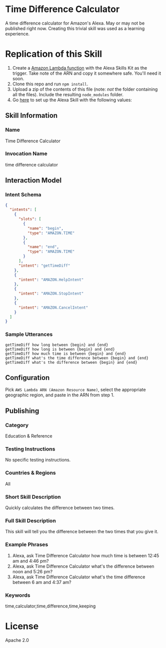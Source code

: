 # Time Difference Calculator
A time difference calculator for Amazon's Alexa. May or may not be published right now. Creating this trivial skill was used as a learning experience.

# Replication of this Skill
1. Create a [Amazon Lambda function](https://console.aws.amazon.com/lambda) with the Alexa Skills Kit as the trigger. Take note of the ARN and copy it somewhere safe. You'll need it soon.
2. Clone this repo and run `npm install`. 
3. Upload a zip of the contents of this file (note: *not* the folder containing all the files). Include the resulting `node_modules` folder.
4. Go [here](https://developer.amazon.com/edw/home.html) to set up the Alexa Skill with the following values:

## Skill Information
### Name
Time Difference Calculator

### Invocation Name
time difference calculator

## Interaction Model
### Intent Schema
```json
{
  "intents": [
    {
      "slots": [
        {
          "name": "begin",
          "type": "AMAZON.TIME"
        },
        {
          "name": "end",
          "type": "AMAZON.TIME"
        }
      ],
      "intent": "getTimeDiff"
    },
    {
      "intent": "AMAZON.HelpIntent"
    },
    {
      "intent": "AMAZON.StopIntent"
    },
    {
      "intent": "AMAZON.CancelIntent"
    }
  ]
}
```

### Sample Utterances
```
getTimeDiff how long between {begin} and {end}
getTimeDiff how long is between {begin} and {end}
getTimeDiff how much time is between {begin} and {end}
getTimeDiff what's the time difference between {begin} and {end}
getTimeDiff what's the difference between {begin} and {end}
````

## Configuration
Pick `AWS Lambda ARN (Amazon Resource Name)`, select the appropriate geographic region, and paste in the ARN from step 1.

## Publishing
### Category
Education & Reference

### Testing Instructions
No specific testing instructions.

### Countries & Regions
All

### Short Skill Description
Quickly calculates the difference between two times.

### Full Skill Description
This skill will tell you the difference between the two times that you give it.

### Example Phrases
1. Alexa, ask Time Difference Calculator how much time is between 12:45 am and 4:46 pm?
2. Alexa, ask Time Difference Calculator what's the difference between noon and 5:26 pm?
3. Alexa, ask Time Difference Calculator what's the time difference between 6 am and 4:37 am?

### Keywords
time,calculator,time,difference,time,keeping

# License
Apache 2.0